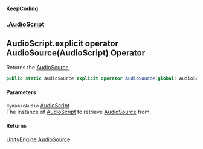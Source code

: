#### [KeepCoding](index.md 'index')
### [](.md '').[AudioScript](AudioScript.md 'AudioScript')
## AudioScript.explicit operator AudioSource(AudioScript) Operator
Returns the [AudioSource](global__AudioScript_AudioSource.md 'global::AudioScript.AudioSource').  
```csharp
public static AudioSource explicit operator AudioSource(global::AudioScript dynamicAudio);
```
#### Parameters
<a name='global__AudioScript_op_ExplicitAudioSource(global__AudioScript)_dynamicAudio'></a>
`dynamicAudio` [AudioScript](AudioScript.md 'AudioScript')  
The instance of [AudioScript](AudioScript.md 'AudioScript') to retrieve [AudioSource](global__AudioScript_AudioSource.md 'global::AudioScript.AudioSource') from.
  
#### Returns
[UnityEngine.AudioSource](https://docs.microsoft.com/en-us/dotnet/api/UnityEngine.AudioSource 'UnityEngine.AudioSource')  
